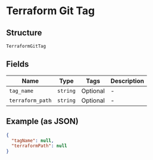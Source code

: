 
# Terraform Git Tag

## Structure

`TerraformGitTag`

## Fields

| Name | Type | Tags | Description |
|  --- | --- | --- | --- |
| `tag_name` | `string` | Optional | - |
| `terraform_path` | `string` | Optional | - |

## Example (as JSON)

```json
{
  "tagName": null,
  "terraformPath": null
}
```

